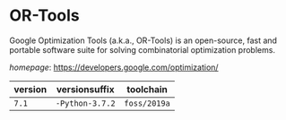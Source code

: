 # OR-Tools

Google Optimization Tools (a.k.a., OR-Tools) is an open-source, fast and portable software suite for solving combinatorial optimization problems.

*homepage*: <https://developers.google.com/optimization/>

version | versionsuffix | toolchain
--------|---------------|----------
``7.1`` | ``-Python-3.7.2`` | ``foss/2019a``
